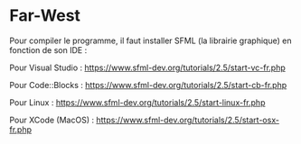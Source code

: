# Far-West

Pour compiler le programme, il faut installer SFML (la librairie graphique) en fonction de son IDE :

Pour Visual Studio : https://www.sfml-dev.org/tutorials/2.5/start-vc-fr.php

Pour Code::Blocks : https://www.sfml-dev.org/tutorials/2.5/start-cb-fr.php

Pour Linux : https://www.sfml-dev.org/tutorials/2.5/start-linux-fr.php

Pour XCode (MacOS) : https://www.sfml-dev.org/tutorials/2.5/start-osx-fr.php
